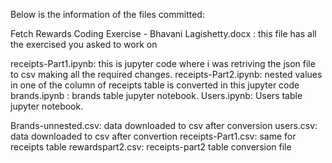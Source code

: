 Below is the information of the files committed:

Fetch Rewards Coding Exercise - Bhavani Lagishetty.docx : this file has all the exercised you asked to work on

receipts-Part1.ipynb: this is jupyter code where i was retriving the json file to csv making all the required changes.
receipts-Part2.ipynb: nested values in one of the column of receipts table is converted in this jupyter code
brands.ipynb : brands table jupyter notebook.
Users.ipynb: Users table jupyter notebook.

Brands-unnested.csv: data downloaded to csv after conversion
users.csv: data downloaded to csv after convertion
receipts-Part1.csv: same for receipts table
rewardspart2.csv: receipts-part2 table conversion file

